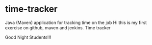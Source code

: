 # time-tracker
Java (Maven) application for tracking time on the job
Hi this is my first exercise on github, maven and jenkins.
Time tracker

Good Night Students!!!

